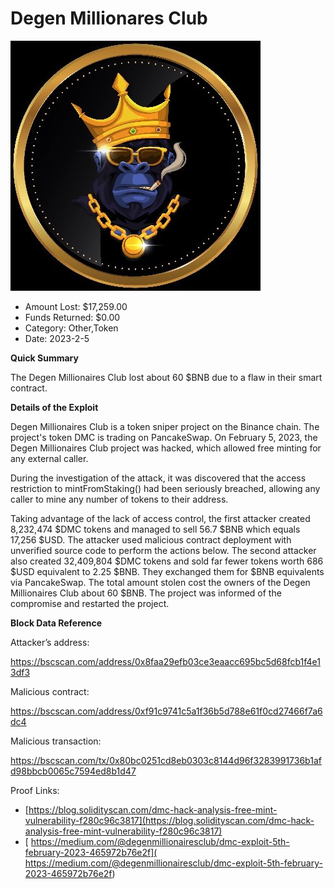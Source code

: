 # Degen Millionares Club
![Degen Millionares Club](/rektimages/Degen-Millionares-Club.png)
- Amount Lost: $17,259.00
- Funds Returned: $0.00
- Category: Other,Token
- Date: 2023-2-5

**Quick Summary**

The Degen Millionaires Club lost about 60 $BNB due to a flaw in their smart contract.

  


 **Details of the Exploit**

Degen Millionaires Club is a token sniper project on the Binance chain. The project's token DMC is trading on PancakeSwap. On February 5, 2023, the Degen Millionaires Club project was hacked, which allowed free minting for any external caller.

During the investigation of the attack, it was discovered that the access restriction to mintFromStaking() had been seriously breached, allowing any caller to mine any number of tokens to their address.

Taking advantage of the lack of access control, the first attacker created 8,232,474 $DMC tokens and managed to sell 56.7 $BNB which equals 17,256 $USD. The attacker used malicious contract deployment with unverified source code to perform the actions below. The second attacker also created 32,409,804 $DMC tokens and sold far fewer tokens worth 686 $USD equivalent to 2.25 $BNB. They exchanged them for $BNB equivalents via PancakeSwap. The total amount stolen cost the owners of the Degen Millionaires Club about 60 $BNB. The project was informed of the compromise and restarted the project.

  


 **Block Data Reference**

Attacker’s address:

https://bscscan.com/address/0x8faa29efb03ce3eaacc695bc5d68fcb1f4e13df3

  


Malicious contract:

https://bscscan.com/address/0xf91c9741c5a1f36b5d788e61f0cd27466f7a6dc4

  


Malicious transaction:

https://bscscan.com/tx/0x80bc0251cd8eb0303c8144d96f3283991736b1afd98bbcb0065c7594ed8b1d47


Proof Links:
- [https://blog.solidityscan.com/dmc-hack-analysis-free-mint-vulnerability-f280c96c3817](https://blog.solidityscan.com/dmc-hack-analysis-free-mint-vulnerability-f280c96c3817)
- [ https://medium.com/@degenmillionairesclub/dmc-exploit-5th-february-2023-465972b76e2f]( https://medium.com/@degenmillionairesclub/dmc-exploit-5th-february-2023-465972b76e2f)


